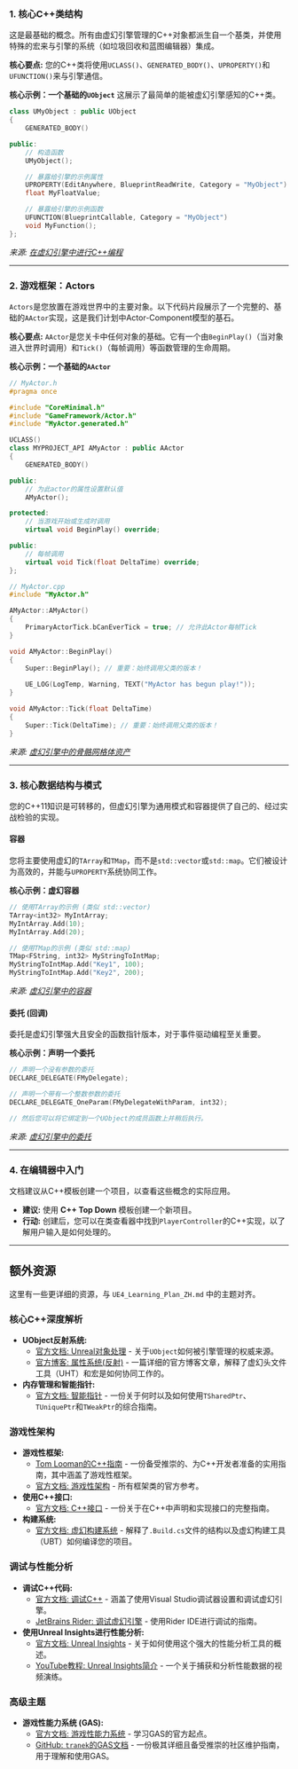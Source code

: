 ### 1. 核心C++类结构

这是最基础的概念。所有由虚幻引擎管理的C++对象都派生自一个基类，并使用特殊的宏来与引擎的系统（如垃圾回收和蓝图编辑器）集成。

**核心要点:** 您的C++类将使用`UCLASS()`、`GENERATED_BODY()`、`UPROPERTY()`和`UFUNCTION()`来与引擎通信。

**核心示例：一个基础的`UObject`**
这展示了最简单的能被虚幻引擎感知的C++类。

```cpp
class UMyObject : public UObject
{
    GENERATED_BODY()

public:
    // 构造函数
    UMyObject();

    // 暴露给引擎的示例属性
    UPROPERTY(EditAnywhere, BlueprintReadWrite, Category = "MyObject")
    float MyFloatValue;

    // 暴露给引擎的示例函数
    UFUNCTION(BlueprintCallable, Category = "MyObject")
    void MyFunction();
};
```
*来源: [在虚幻引擎中进行C++编程](https://dev.epicgames.com/documentation/en-us/unreal-engine/programming-with-cplusplus-in-unreal-engine)*

---

### 2. 游戏框架：Actors

`Actors`是您放置在游戏世界中的主要对象。以下代码片段展示了一个完整的、基础的`AActor`实现，这是我们计划中Actor-Component模型的基石。

**核心要点:** `AActor`是您关卡中任何对象的基础。它有一个由`BeginPlay()`（当对象进入世界时调用）和`Tick()`（每帧调用）等函数管理的生命周期。

**核心示例：一个基础的`AActor`**

```cpp
// MyActor.h
#pragma once

#include "CoreMinimal.h"
#include "GameFramework/Actor.h"
#include "MyActor.generated.h"

UCLASS()
class MYPROJECT_API AMyActor : public AActor
{
    GENERATED_BODY()

public:    
    // 为此actor的属性设置默认值
    AMyActor();

protected:
    // 当游戏开始或生成时调用
    virtual void BeginPlay() override;

public:    
    // 每帧调用
    virtual void Tick(float DeltaTime) override;
};

// MyActor.cpp
#include "MyActor.h"

AMyActor::AMyActor()
{
    PrimaryActorTick.bCanEverTick = true; // 允许此Actor每帧Tick
}

void AMyActor::BeginPlay()
{
    Super::BeginPlay(); // 重要：始终调用父类的版本！
    
    UE_LOG(LogTemp, Warning, TEXT("MyActor has begun play!"));
}

void AMyActor::Tick(float DeltaTime)
{
    Super::Tick(DeltaTime); // 重要：始终调用父类的版本！
}
```
*来源: [虚幻引擎中的骨骼网格体资产](https://dev.epicgames.com/documentation/en-us/unreal-engine/skeletal-mesh-assets-in-unreal-engine_application_version=5)*

---

### 3. 核心数据结构与模式

您的C++11知识是可转移的，但虚幻引擎为通用模式和容器提供了自己的、经过实战检验的实现。

#### 容器
您将主要使用虚幻的`TArray`和`TMap`，而不是`std::vector`或`std::map`。它们被设计为高效的，并能与`UPROPERTY`系统协同工作。

**核心示例：虚幻容器**
```cpp
// 使用TArray的示例 (类似 std::vector)
TArray<int32> MyIntArray;
MyIntArray.Add(10);
MyIntArray.Add(20);

// 使用TMap的示例 (类似 std::map)
TMap<FString, int32> MyStringToIntMap;
MyStringToIntMap.Add("Key1", 100);
MyStringToIntMap.Add("Key2", 200);
```
*来源: [虚幻引擎中的容器](https://dev.epicgames.com/documentation/en-us/unreal-engine/programming-with-cplusplus-in-unreal-engine)*

#### 委托 (回调)

委托是虚幻引擎强大且安全的函数指针版本，对于事件驱动编程至关重要。

**核心示例：声明一个委托**
```cpp
// 声明一个没有参数的委托
DECLARE_DELEGATE(FMyDelegate);

// 声明一个带有一个整数参数的委托
DECLARE_DELEGATE_OneParam(FMyDelegateWithParam, int32);

// 然后您可以将它绑定到一个UObject的成员函数上并稍后执行。
```
*来源: [虚幻引擎中的委托](https://dev.epicgames.com/documentation/en-us/unreal-engine/programming-with-cplusplus-in-unreal-engine)*

---

### 4. 在编辑器中入门

文档建议从C++模板创建一个项目，以查看这些概念的实际应用。

*   **建议:** 使用 **C++ Top Down** 模板创建一个新项目。
*   **行动:** 创建后，您可以在类查看器中找到`PlayerController`的C++实现，以了解用户输入是如何处理的。

---

## 额外资源

这里有一些更详细的资源，与 `UE4_Learning_Plan_ZH.md` 中的主题对齐。

### 核心C++深度解析

*   **UObject反射系统:**
    *   [官方文档: Unreal对象处理](https://epicgames.com/developers/docs/unreal-engine/cplusplus-programming/unreal-object-handling) - 关于`UObject`如何被引擎管理的权威来源。
    *   [官方博客: 属性系统(反射)](https://unrealengine.com/en-US/blog/unreal-property-system-reflection) - 一篇详细的官方博客文章，解释了虚幻头文件工具（UHT）和宏是如何协同工作的。
*   **内存管理和智能指针:**
    *   [官方文档: 智能指针](https://epicgames.com/developers/docs/unreal-engine/cplusplus-programming/smart-pointers) - 一份关于何时以及如何使用`TSharedPtr`、`TUniquePtr`和`TWeakPtr`的综合指南。

### 游戏性架构

*   **游戏性框架:**
    *   [Tom Looman的C++指南](https://www.tomlooman.com/unreal-engine-cpp-guide/) - 一份备受推崇的、为C++开发者准备的实用指南，其中涵盖了游戏性框架。
    *   [官方文档: 游戏性架构](https://epicgames.com/developers/docs/unreal-engine/gameplay-architecture) - 所有框架类的官方参考。
*   **使用C++接口:**
    *   [官方文档: C++接口](https://epicgames.com/developers/docs/unreal-engine/cplusplus-programming/interfaces) - 一份关于在C++中声明和实现接口的完整指南。
*   **构建系统:**
    *   [官方文档: 虚幻构建系统](https://epicgames.com/developers/docs/unreal-engine/build-system) - 解释了`.Build.cs`文件的结构以及虚幻构建工具（UBT）如何编译您的项目。

### 调试与性能分析

*   **调试C++代码:**
    *   [官方文档: 调试C++](https://epicgames.com/developers/docs/unreal-engine/cplusplus-programming/debugging) - 涵盖了使用Visual Studio调试器设置和调试虚幻引擎。
    *   [JetBrains Rider: 调试虚幻引擎](https://www.jetbrains.com/help/rider/Debugging_Unreal_Engine_Project.html) - 使用Rider IDE进行调试的指南。
*   **使用Unreal Insights进行性能分析:**
    *   [官方文档: Unreal Insights](https://epicgames.com/developers/docs/unreal-engine/performance-and-profiling/unreal-insights) - 关于如何使用这个强大的性能分析工具的概述。
    *   [YouTube教程: Unreal Insights简介](https://www.youtube.com/watch?v=J3i-9tH1HwM) - 一个关于捕获和分析性能数据的视频演练。

### 高级主题

*   **游戏性能力系统 (GAS):**
    *   [官方文档: 游戏性能力系统](https://dev.epicgames.com/documentation/en-us/unreal-engine/gameplay-ability-system-for-unreal-engine) - 学习GAS的官方起点。
    *   [GitHub: `tranek`的GAS文档](https://github.com/tranek/GASDocumentation) - 一份极其详细且备受推崇的社区维护指南，用于理解和使用GAS。
